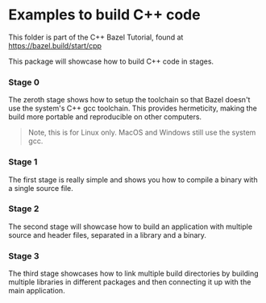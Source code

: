 # Examples to build C++ code

This folder is part of the C++ Bazel Tutorial, found at <https://bazel.build/start/cpp>

This package will showcase how to build C++ code in stages.

### Stage 0
The zeroth stage shows how to setup the toolchain so that Bazel doesn't use the system's C++ gcc toolchain.
This provides hermeticity, making the build more portable and reproducible on other computers.

> Note, this is for Linux only. MacOS and Windows still use the system gcc.

### Stage 1
The first stage is really simple and shows you how to compile a binary with a single source file.

### Stage 2
The second stage will showcase how to build an application with multiple source and header files, separated in a library and a binary.

### Stage 3
The third stage showcases how to link multiple build directories by building multiple libraries in different packages and then connecting it up with the main application.
